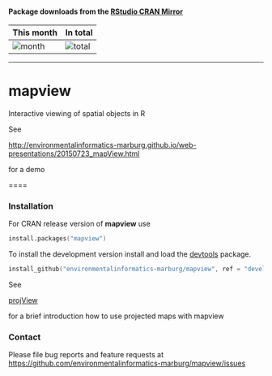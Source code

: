 #### Package downloads from the [RStudio CRAN Mirror](http://cran-logs.rstudio.com/)</b>

This month      | In total
--------------- | -----------
![month](http://cranlogs.r-pkg.org/badges/mapview) | ![total](http://cranlogs.r-pkg.org/badges/grand-total/mapview)

<hr>


# mapview
Interactive viewing of spatial objects in R

See 

http://environmentalinformatics-marburg.github.io/web-presentations/20150723_mapView.html

for a demo

====

### Installation

For CRAN release version of **mapview** use


```S
install.packages("mapview")
```


To install the development version install and load the [devtools](http://cran.r-project.org/package=devtools) package.

```S
install_github("environmentalinformatics-marburg/mapview", ref = "develop")
```

See

<a href="http://gisma.github.io/projView/projView1_0_9.html" target="_blank">projView</a> 

for a brief introduction how to use projected maps with mapview


### Contact

Please file bug reports and feature requests at https://github.com/environmentalinformatics-marburg/mapview/issues

